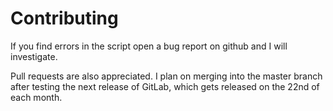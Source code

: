 Contributing
============

If you find errors in the script open a bug report on github and I will investigate.

Pull requests are also appreciated. I plan on merging into the master branch after testing the next release of GitLab, which gets released on the 22nd of each month.

